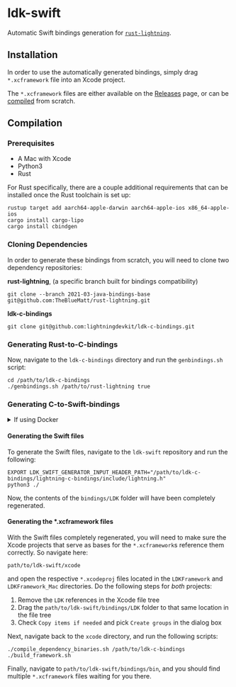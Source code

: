# ldk-swift

Automatic Swift bindings generation for [`rust-lightning`](https://github.com/lightningdevkit/rust-lightning).

## Installation

In order to use the automatically generated bindings, simply drag `*.xcframework` file into an Xcode project.

The `*.xcframework` files are either available on 
the [Releases](https://github.com/lightningdevkit/ldk-swift/releases) page, or can be [compiled](#Compilation)
from scratch.


## Compilation

### Prerequisites

- A Mac with Xcode
- Python3
- Rust

For Rust specifically, there are a couple additional requirements that can be installed once the Rust toolchain
is set up:

```shell
rustup target add aarch64-apple-darwin aarch64-apple-ios x86_64-apple-ios
cargo install cargo-lipo
cargo install cbindgen
```

### Cloning Dependencies

In order to generate these bindings from scratch, you will need to clone two dependency repositories:

**rust-lightning**, (a specific branch built for bindings compatibility) 
```shell
git clone --branch 2021-03-java-bindings-base git@github.com:TheBlueMatt/rust-lightning.git
```

**ldk-c-bindings**
```shell
git clone git@github.com:lightningdevkit/ldk-c-bindings.git
```

### Generating Rust-to-C-bindings

Now, navigate to the `ldk-c-bindings` directory and run the `genbindings.sh` script:

```shell
cd /path/to/ldk-c-bindings
./genbindings.sh /path/to/rust-lightning true
```

### Generating C-to-Swift-bindings

<details>
<summary>If using Docker</summary>

If you're using Docker to generate the Swift bindings, navigate (if you're not already there from the 
previous step) to the `ldk-c-bindings` directory and open the file located here:

`/path/to/ldk-c-bindings/lightning-c-bindings/Cargo.toml`

In that file, you will see four lines specifying the `lightning`, `lightning-persister`, `lightning-invoice`, and 
`lightning-background-processor` dependencies. They will most likely show local paths to the `rust-lightning` 
folder due to the previous `genbindings.sh` step. As Docker won't have access to local paths,
replace those lines with the following:

```yaml
lightning = { git = "https://github.com/thebluematt/rust-lightning", branch = "2021-03-java-bindings-base", default-features = false }
lightning-persister = { git = "https://github.com/thebluematt/rust-lightning", branch = "2021-03-java-bindings-base", default-features = false }
lightning-invoice = { git = "https://github.com/thebluematt/rust-lightning", branch = "2021-03-java-bindings-base", default-features = false }
lightning-background-processor = { git = "https://github.com/thebluematt/rust-lightning", branch = "2021-03-java-bindings-base", default-features = false }
```

You will note that the revision is unspecified and is currently just placeholder `xxx`s. To obtain the revision, 
just navigate to the just clone custom `rust-lightning` directory and run:

```shell
cd /path/to/rust-lightning
git rev-parse HEAD
```

Take that commit hash and replace the `xxx` instances with it. 
</details>

#### Generating the Swift files

To generate the Swift files, navigate to the `ldk-swift` repository and run the following:

```shell
EXPORT LDK_SWIFT_GENERATOR_INPUT_HEADER_PATH="/path/to/ldk-c-bindings/lightning-c-bindings/include/lightning.h"
python3 ./
```

Now, the contents of the `bindings/LDK` folder will have been completely regenerated.

#### Generating the *.xcframework files

With the Swift files completely regenerated, you will need to make sure the Xcode projects that serve as bases
for the `*.xcframework`s reference them correctly. So navigate here:

`path/to/ldk-swift/xcode`

and open the respective `*.xcodeproj` files located in the `LDKFramework` and `LDKFramework_Mac` directories. 
Do the following steps for _both_ projects:

1. Remove the `LDK` references in the Xcode file tree
2. Drag the `path/to/ldk-swift/bindings/LDK` folder to that same location in the file tree
3. Check `Copy items if needed` and pick `Create groups` in the dialog box

Next, navigate back to the `xcode` directory, and run the following scripts:

```shell
./compile_dependency_binaries.sh /path/to/ldk-c-bindings
./build_framework.sh 
```

Finally, navigate to `path/to/ldk-swift/bindings/bin`, and you should find multiple `*.xcframework` files
waiting for you there.
